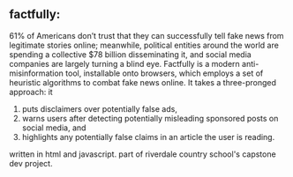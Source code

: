 ## factfully: 
61% of Americans don’t trust that they can successfully tell fake news from legitimate stories online; meanwhile, political entities around the world are spending a collective $78 billion disseminating it, and social media companies are largely turning a blind eye. 
Factfully is a modern anti-misinformation tool, installable onto browsers, which employs a set of heuristic algorithms to combat fake news online. 
It takes a three-pronged approach: it 
1. puts disclaimers over potentially false ads,
2. warns users after detecting potentially misleading sponsored posts on social media, and
3. highlights any potentially false claims in an article the user is reading.

written in html and javascript. part of riverdale country school's capstone dev project. 
